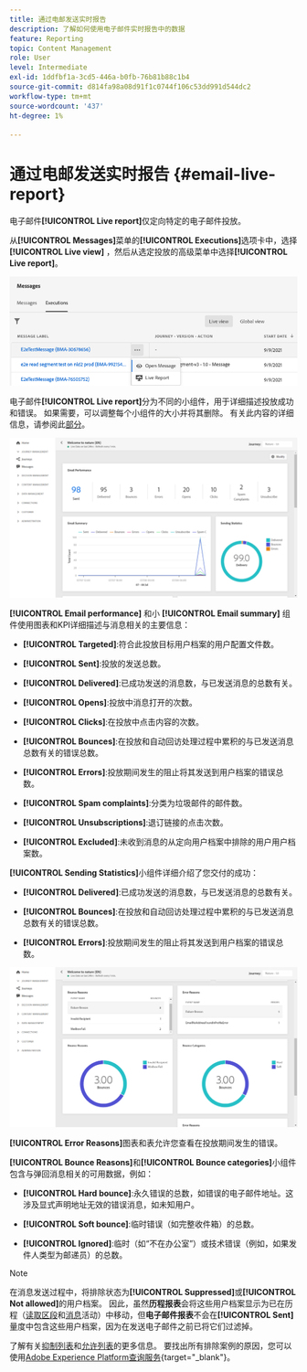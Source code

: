 ```yaml
---
title: 通过电邮发送实时报告
description: 了解如何使用电子邮件实时报告中的数据
feature: Reporting
topic: Content Management
role: User
level: Intermediate
exl-id: 1ddfbf1a-3cd5-446a-b0fb-76b81b88c1b4
source-git-commit: d814fa98a08d91f1c0744f106c53dd991d544dc2
workflow-type: tm+mt
source-wordcount: '437'
ht-degree: 1%

---
```


# 通过电邮发送实时报告 {#email-live-report}

电子邮件&#x200B;**[!UICONTROL Live report]**&#x200B;仅定向特定的电子邮件投放。

从&#x200B;**[!UICONTROL Messages]**&#x200B;菜单的&#x200B;**[!UICONTROL Executions]**&#x200B;选项卡中，选择&#x200B;**[!UICONTROL Live view]** ，然后从选定投放的高级菜单中选择&#x200B;**[!UICONTROL Live report]**。

![](../assets/live_report.png)

电子邮件&#x200B;**[!UICONTROL Live report]**&#x200B;分为不同的小组件，用于详细描述投放成功和错误。 如果需要，可以调整每个小组件的大小并将其删除。 有关此内容的详细信息，请参阅此[部分](live-report.md#modify-dashboard)。

![](../assets/live_report_5.png)

**[!UICONTROL Email performance]** 和小 **[!UICONTROL Email summary]** 组件使用图表和KPI详细描述与消息相关的主要信息：

* **[!UICONTROL Targeted]**:符合此投放目标用户档案的用户配置文件数。

* **[!UICONTROL Sent]**:投放的发送总数。

* **[!UICONTROL Delivered]**:已成功发送的消息数，与已发送消息的总数有关。

* **[!UICONTROL Opens]**:投放中消息打开的次数。

* **[!UICONTROL Clicks]**:在投放中点击内容的次数。

* **[!UICONTROL Bounces]**:在投放和自动回访处理过程中累积的与已发送消息总数有关的错误总数。

* **[!UICONTROL Errors]**:投放期间发生的阻止将其发送到用户档案的错误总数。

* **[!UICONTROL Spam complaints]**:分类为垃圾邮件的邮件数。

* **[!UICONTROL Unsubscriptions]**:退订链接的点击次数。

* **[!UICONTROL Excluded]**:未收到消息的从定向用户档案中排除的用户用户档案数。

**[!UICONTROL Sending Statistics]**&#x200B;小组件详细介绍了您交付的成功：

* **[!UICONTROL Delivered]**:已成功发送的消息数，与已发送消息的总数有关。

* **[!UICONTROL Bounces]**:在投放和自动回访处理过程中累积的与已发送消息总数有关的错误总数。

* **[!UICONTROL Errors]**:投放期间发生的阻止将其发送到用户档案的错误总数。

![](../assets/live_report_6.png)

**[!UICONTROL Error Reasons]**&#x200B;图表和表允许您查看在投放期间发生的错误。

**[!UICONTROL Bounce Reasons]**&#x200B;和&#x200B;**[!UICONTROL Bounce categories]**&#x200B;小组件包含与弹回消息相关的可用数据，例如：

* **[!UICONTROL Hard bounce]**:永久错误的总数，如错误的电子邮件地址。这涉及显式声明地址无效的错误消息，如未知用户。

* **[!UICONTROL Soft bounce]**:临时错误（如完整收件箱）的总数。

* **[!UICONTROL Ignored]**:临时（如“不在办公室”）或技术错误（例如，如果发件人类型为邮递员）的总数。

>[!NOTE]
>
>在消息发送过程中，将排除状态为&#x200B;**[!UICONTROL Suppressed]**&#x200B;或&#x200B;**[!UICONTROL Not allowed]**&#x200B;的用户档案。 因此，虽然&#x200B;**历程报表**&#x200B;会将这些用户档案显示为已在历程（[读取区段](../building-journeys/read-segment.md)和[消息](../building-journeys/journeys-message.md)活动）中移动，但&#x200B;**电子邮件报表**&#x200B;不会在&#x200B;**[!UICONTROL Sent]**&#x200B;量度中包含这些用户档案，因为在发送电子邮件之前已将它们过滤掉。
>
>了解有关[抑制列表](../suppression-list.md)和[允许列表](../allow-list.md)的更多信息。 要找出所有排除案例的原因，您可以使用[Adobe Experience Platform查询服务](https://experienceleague.adobe.com/docs/experience-platform/query/api/getting-started.html){target=&quot;_blank&quot;}。

